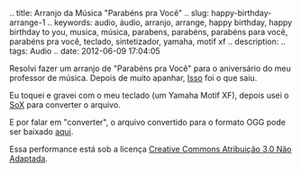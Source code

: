 .. title: Arranjo da Música "Parabéns pra Você"
.. slug: happy-birthday-arrange-1
.. keywords: audio, áudio, arranjo, arrange, happy birthday, happy birthday to you, musica, música, parabens, parabéns, parabéns para você, parabéns pra você, teclado, sintetizador, yamaha, motif xf
.. description: 
.. tags: Audio
.. date: 2012-06-09 17:04:05

Resolvi fazer um arranjo de "Parabéns pra Você" para o aniversário do meu professor de música. Depois de muito apanhar, [Isso][videolink] foi o que saiu.

Eu toquei e gravei com o meu teclado (um Yamaha Motif XF), depois usei o [SoX][sox-intro] para converter o arquivo.

E por falar em "converter", o arquivo convertido para o formato OGG pode ser baixado [aqui][ogglink].

Essa performance está sob a licença [Creative Commons Atribuição 3.0 Não Adaptada][cc3].

[videolink]: http://www.youtube.com/watch?v=-3JlHUSStTM
[sox-intro]: /pt/blog/sox-basic-intro
[ogglink]: https://www.opendrive.com/files/57971145_kozyq_f4b9/happy-birthday.ogg
[cc3]: http://creativecommons.org/licenses/by-sa/3.0/